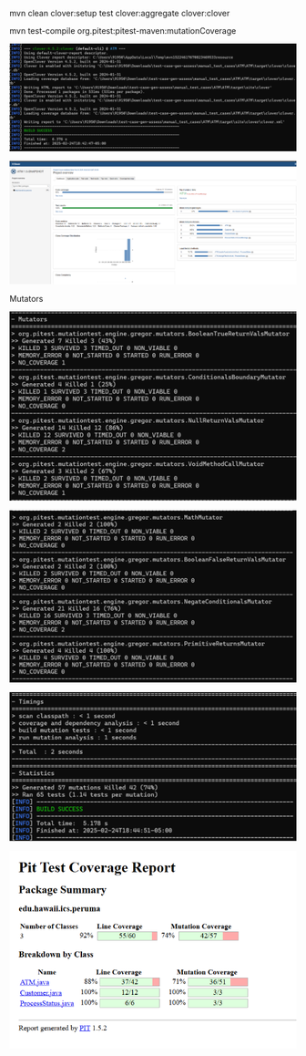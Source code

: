 mvn clean clover:setup test clover:aggregate clover:clover

mvn test-compile org.pitest:pitest-maven:mutationCoverage

![img_4.png](img_4.png)

![img.png](img.png)

Mutators

![img_1.png](img_1.png)

![img_2.png](img_2.png)

![img_3.png](img_3.png)

![img_5.png](img_5.png)